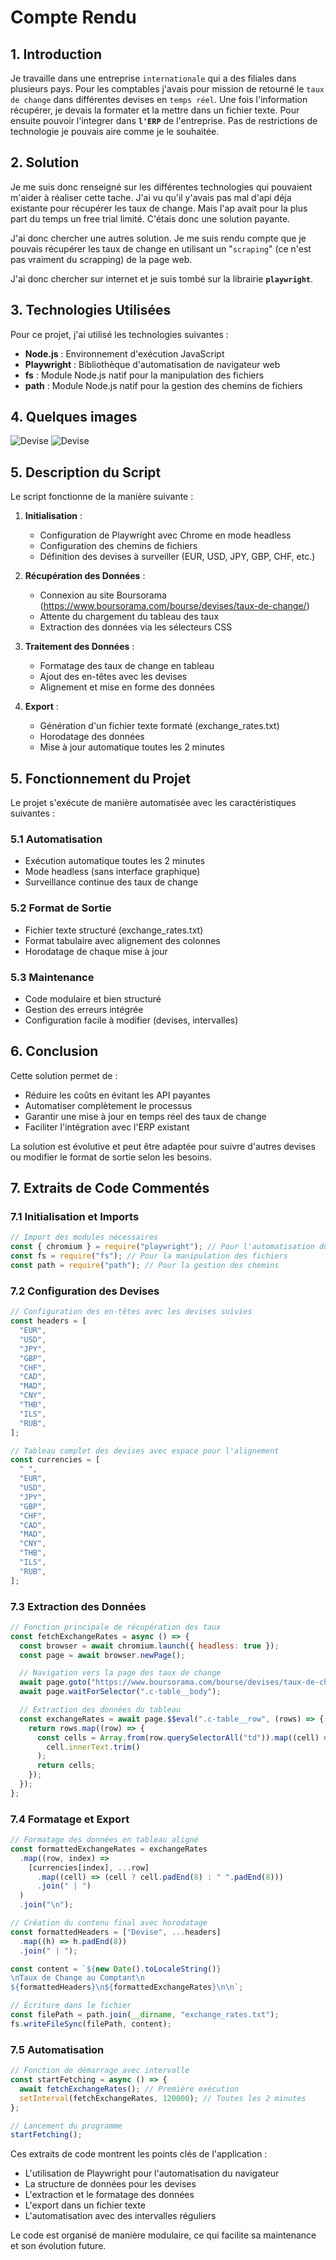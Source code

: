 # Compte Rendu

## 1. Introduction

Je travaille dans une entreprise `internationale` qui a des filiales dans plusieurs pays. Pour les comptables j'avais pour mission de retourné le `taux de change` dans différentes devises en `temps réel`.
Une fois l'information récupérer, je devais la formater et la mettre dans un fichier texte.
Pour ensuite pouvoir l'integrer dans **`l'ERP`** de l'entreprise.
Pas de restrictions de technologie je pouvais aire comme je le souhaitée.

## 2. Solution

Je me suis donc renseigné sur les différentes technologies qui pouvaient m'aider à réaliser cette tache. J'ai vu qu'il y'avais pas mal d'api déja existante pour récupérer les taux de change. Mais l'ap avait pour la plus part du temps un free trial limité. C'étais donc une solution payante.

J'ai donc chercher une autres solution. Je me suis rendu compte que je pouvais récupérer les taux de change en utilisant un "`scraping`" (ce n'est pas vraiment du scrapping) de la page web.

J'ai donc chercher sur internet et je suis tombé sur la librairie **`playwright`**.

## 3. Technologies Utilisées

Pour ce projet, j'ai utilisé les technologies suivantes :

- **Node.js** : Environnement d'exécution JavaScript
- **Playwright** : Bibliothèque d'automatisation de navigateur web
- **fs** : Module Node.js natif pour la manipulation des fichiers
- **path** : Module Node.js natif pour la gestion des chemins de fichiers

## 4. Quelques images

![Devise](img/devise1.png)
![Devise](img/devisetxt.png)

## 5. Description du Script

Le script fonctionne de la manière suivante :

1. **Initialisation** :

   - Configuration de Playwright avec Chrome en mode headless
   - Configuration des chemins de fichiers
   - Définition des devises à surveiller (EUR, USD, JPY, GBP, CHF, etc.)

2. **Récupération des Données** :

   - Connexion au site Boursorama (https://www.boursorama.com/bourse/devises/taux-de-change/)
   - Attente du chargement du tableau des taux
   - Extraction des données via les sélecteurs CSS

3. **Traitement des Données** :

   - Formatage des taux de change en tableau
   - Ajout des en-têtes avec les devises
   - Alignement et mise en forme des données

4. **Export** :
   - Génération d'un fichier texte formaté (exchange_rates.txt)
   - Horodatage des données
   - Mise à jour automatique toutes les 2 minutes

## 5. Fonctionnement du Projet

Le projet s'exécute de manière automatisée avec les caractéristiques suivantes :

### 5.1 Automatisation

- Exécution automatique toutes les 2 minutes
- Mode headless (sans interface graphique)
- Surveillance continue des taux de change

### 5.2 Format de Sortie

- Fichier texte structuré (exchange_rates.txt)
- Format tabulaire avec alignement des colonnes
- Horodatage de chaque mise à jour

### 5.3 Maintenance

- Code modulaire et bien structuré
- Gestion des erreurs intégrée
- Configuration facile à modifier (devises, intervalles)

## 6. Conclusion

Cette solution permet de :

- Réduire les coûts en évitant les API payantes
- Automatiser complètement le processus
- Garantir une mise à jour en temps réel des taux de change
- Faciliter l'intégration avec l'ERP existant

La solution est évolutive et peut être adaptée pour suivre d'autres devises ou modifier le format de sortie selon les besoins.

## 7. Extraits de Code Commentés

### 7.1 Initialisation et Imports

```javascript
// Import des modules nécessaires
const { chromium } = require("playwright"); // Pour l'automatisation du navigateur
const fs = require("fs"); // Pour la manipulation des fichiers
const path = require("path"); // Pour la gestion des chemins
```

### 7.2 Configuration des Devises

```javascript
// Configuration des en-têtes avec les devises suivies
const headers = [
  "EUR",
  "USD",
  "JPY",
  "GBP",
  "CHF",
  "CAD",
  "MAD",
  "CNY",
  "THB",
  "ILS",
  "RUB",
];

// Tableau complet des devises avec espace pour l'alignement
const currencies = [
  " ",
  "EUR",
  "USD",
  "JPY",
  "GBP",
  "CHF",
  "CAD",
  "MAD",
  "CNY",
  "THB",
  "ILS",
  "RUB",
];
```

### 7.3 Extraction des Données

```javascript
// Fonction principale de récupération des taux
const fetchExchangeRates = async () => {
  const browser = await chromium.launch({ headless: true });
  const page = await browser.newPage();

  // Navigation vers la page des taux de change
  await page.goto("https://www.boursorama.com/bourse/devises/taux-de-change/");
  await page.waitForSelector(".c-table__body");

  // Extraction des données du tableau
  const exchangeRates = await page.$$eval(".c-table__row", (rows) => {
    return rows.map((row) => {
      const cells = Array.from(row.querySelectorAll("td")).map((cell) =>
        cell.innerText.trim()
      );
      return cells;
    });
  });
};
```

### 7.4 Formatage et Export

```javascript
// Formatage des données en tableau aligné
const formattedExchangeRates = exchangeRates
  .map((row, index) =>
    [currencies[index], ...row]
      .map((cell) => (cell ? cell.padEnd(8) : " ".padEnd(8)))
      .join(" | ")
  )
  .join("\n");

// Création du contenu final avec horodatage
const formattedHeaders = ["Devise", ...headers]
  .map((h) => h.padEnd(8))
  .join(" | ");

const content = `${new Date().toLocaleString()}
\nTaux de Change au Comptant\n
${formattedHeaders}\n${formattedExchangeRates}\n\n`;

// Écriture dans le fichier
const filePath = path.join(__dirname, "exchange_rates.txt");
fs.writeFileSync(filePath, content);
```

### 7.5 Automatisation

```javascript
// Fonction de démarrage avec intervalle
const startFetching = async () => {
  await fetchExchangeRates(); // Première exécution
  setInterval(fetchExchangeRates, 120000); // Toutes les 2 minutes
};

// Lancement du programme
startFetching();
```

Ces extraits de code montrent les points clés de l'application :

- L'utilisation de Playwright pour l'automatisation du navigateur
- La structure de données pour les devises
- L'extraction et le formatage des données
- L'export dans un fichier texte
- L'automatisation avec des intervalles réguliers

Le code est organisé de manière modulaire, ce qui facilite sa maintenance et son évolution future.
